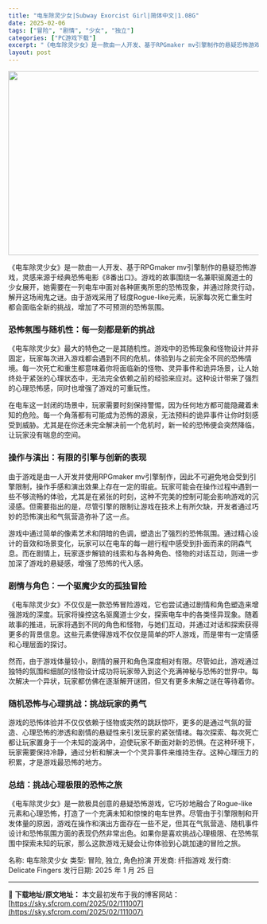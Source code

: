 ```yaml
---
title: "电车除灵少女|Subway Exorcist Girl|简体中文|1.08G"
date: 2025-02-06
tags: ["冒险", "剧情", "少女", "独立"]
categories: ["PC游戏下载"]
excerpt: "《电车除灵少女》是一款由一人开发、基于RPGmaker mv引擎制作的悬疑恐怖游戏，灵感来源于经典恐怖电影《8番出口》。游戏的故事围绕一名兼职驱魔道士的少女展开，她需要在一列电车中面对各种匪夷所思的恐怖现象，并通过除灵行动，解开这场闹鬼之谜。由于游戏采用了轻度Rogue-like元素，玩家每次死亡重&hellip;"
layout: post
---
```


<img class="aligncenter size-full wp-image-111008" src="https://sky.sfcrom.com/wp-content/uploads/2025/02/2025020605302889.webp" alt="" width="660" height="370" />

《电车除灵少女》是一款由一人开发、基于RPGmaker mv引擎制作的悬疑恐怖游戏，灵感来源于经典恐怖电影《8番出口》。游戏的故事围绕一名兼职驱魔道士的少女展开，她需要在一列电车中面对各种匪夷所思的恐怖现象，并通过除灵行动，解开这场闹鬼之谜。由于游戏采用了轻度Rogue-like元素，玩家每次死亡重生时都会面临全新的挑战，增加了不可预测的恐怖氛围。
<h3>恐怖氛围与随机性：每一刻都是新的挑战</h3>
《电车除灵少女》最大的特色之一是其随机性。游戏中的恐怖现象和怪物设计并非固定，玩家每次进入游戏都会遇到不同的危机，体验到与之前完全不同的恐怖情境。每一次死亡和重生都意味着你将面临新的怪物、灵异事件和诡异场景，让人始终处于紧张的心理状态中，无法完全依赖之前的经验来应对。这种设计带来了强烈的心理恐怖感，同时也增强了游戏的可重玩性。

在电车这一封闭的场景中，玩家需要时刻保持警惕，因为任何地方都可能隐藏着未知的危险。每一个角落都有可能成为恐怖的源泉，无法预料的诡异事件让你时刻感受到威胁。尤其是在你还未完全解决前一个危机时，新一轮的恐怖便会突然降临，让玩家没有喘息的空间。
<h3>操作与演出：有限的引擎与创新的表现</h3>
由于游戏是由一人开发并使用RPGmaker mv引擎制作，因此不可避免地会受到引擎限制，操作手感和演出效果上存在一定的瑕疵。玩家可能会在操作过程中遇到一些不够流畅的体验，尤其是在紧张的时刻，这种不完美的控制可能会影响游戏的沉浸感。但需要指出的是，尽管引擎的限制让游戏在技术上有所欠缺，开发者通过巧妙的恐怖演出和气氛营造弥补了这一点。

游戏中通过简单的像素艺术和阴暗的色调，塑造出了强烈的恐怖氛围。通过精心设计的音效和场景变化，玩家可以在电车的每一趟行程中感受到扑面而来的阴森气息。而在剧情上，玩家逐步解锁的线索和与各种角色、怪物的对话互动，则进一步加深了游戏的悬疑感，增强了恐怖的代入感。
<h3>剧情与角色：一个驱魔少女的孤独冒险</h3>
《电车除灵少女》不仅仅是一款恐怖冒险游戏，它也尝试通过剧情和角色塑造来增强游戏的深度。玩家将操控这名驱魔道士少女，探索电车中的各类怪异现象。随着故事的推进，玩家将遇到不同的角色和怪物，与她们互动，并通过对话和探索获得更多的背景信息。这些元素使得游戏不仅仅是简单的吓人游戏，而是带有一定情感和心理层面的探讨。

然而，由于游戏体量较小，剧情的展开和角色深度相对有限。尽管如此，游戏通过独特的氛围和细腻的怪物设计成功将玩家带入到这个充满神秘与恐怖的世界中。每次解决一个异状，玩家都仿佛在逐渐解开谜团，但又有更多未解之谜在等待着你。
<h3>随机恐怖与心理挑战：挑战玩家的勇气</h3>
游戏的恐怖体验并不仅仅依赖于怪物或突然的跳跃惊吓，更多的是通过气氛的营造、心理恐怖的渗透和剧情的悬疑性来引发玩家的紧张情绪。每次探索、每次死亡都让玩家置身于一个未知的漩涡中，迫使玩家不断面对新的恐惧。在这种环境下，玩家需要保持冷静，通过分析和解决一个个灵异事件来维持生存。这种心理压力的积累，才是游戏最恐怖的地方。
<h3>总结：挑战心理极限的恐怖之旅</h3>
《电车除灵少女》是一款极具创意的悬疑恐怖游戏，它巧妙地融合了Rogue-like元素和心理恐怖，打造了一个充满未知和惊悚的电车世界。尽管由于引擎限制和开发体量的原因，游戏在操作和演出方面存在一些不足，但其在气氛营造、随机事件设计和恐怖氛围方面的表现仍然非常出色。如果你是喜欢挑战心理极限、在恐怖氛围中探索未知的玩家，那么这款游戏无疑会让你体验到心跳加速的冒险之旅。

名称: 电车除灵少女
类型: 冒险, 独立, 角色扮演
开发商: 纤指游戏
发行商: Delicate Fingers
发行日期: 2025 年 1 月 25 日

---
📖 **下载地址/原文地址：** 本文最初发布于我的博客网站：[https://sky.sfcrom.com/2025/02/111007](https://sky.sfcrom.com/2025/02/111007)
